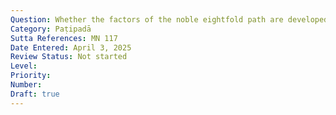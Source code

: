 ```yaml
---
Question: Whether the factors of the noble eightfold path are developed sequentially or simultaneously?
Category: Paṭipadā
Sutta References: MN 117
Date Entered: April 3, 2025
Review Status: Not started
Level: 
Priority: 
Number: 
Draft: true
---
```


